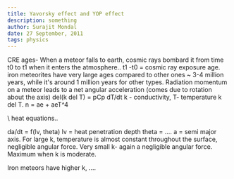 ```yaml
---
title: Yavorsky effect and YOP effect
description: something
author: Surajit Mondal
date: 27 September, 2011
tags: physics
---
```


CRE ages-
When a meteor falls to earth, cosmic rays bombard it from time t0 to t1 when it enters the atmosphere..
t1 -t0 = cosmic ray exposure age.
iron meteorites have very large ages compared to other ones ~ 3-4 million years, while it's around 1 million years for other types.
Radiation momentum on a meteor leads to a net angular acceleration (comes due to rotation about the axis)
del(k del T) = pCp dT/dt    k - conductivity, T- temperature
k del T. n = ae + aeT^4     

\\ heat equations..

da/dt = f(lv, theta)  lv = heat penetration depth
theta  = ....
a = semi major axis.
For large k, temperature is almost constant throughout the surface, negligible angular force.
Very small k- again a negligible angular force.
Maximum when k is moderate.

Iron meteors have higher k, ....
